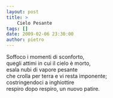 ```yaml
---
layout: post
title: >
    Cielo Pesante
tags: []
date: 2009-02-06 23:30:00
author: pietro
---
```

Soffoco i momenti di sconforto,<br/>quegli attimi in cui il cielo è morto,<br/>esala nubi di vapore pesante<br/>che crolla per terra e vi resta imponente;<br/>costringendoci a inghiottire<br/>respiro dopo respiro, un nuovo patire.
